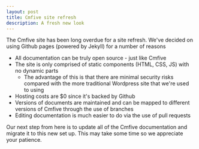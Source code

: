 ```yaml
---
layout: post
title: Cmfive site refresh
description: A fresh new look
---
```


The Cmfive site has been long overdue for a site refresh. We've decided on using Github pages (powered by Jekyll) for a number of reasons
- All documentation can be truly open source - just like Cmfive
- The site is only comprised of static components (HTML, CSS, JS) with no dynamic parts
  - The advantage of this is that there are minimal security risks compared with the more traditional Wordpress site that we're used to using
- Hosting costs are $0 since it's backed by Github
- Versions of documents are maintained and can be mapped to different versions of Cmfive through the use of branches
- Editing documentation is much easier to do via the use of pull requests

Our next step from here is to update all of the Cmfive documentation and migrate it to this new set up. This may take some time so we appreciate your patience.